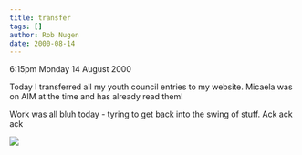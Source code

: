 ```yaml
---
title: transfer
tags: []
author: Rob Nugen
date: 2000-08-14
---
```


<p class=date>6:15pm Monday 14 August 2000

<p>Today I transferred all my
youth council entries to my website.  Micaela was on AIM at the time and has
already read them!

<p>Work was all bluh today - tyring to get back into the swing of stuff.
Ack ack ack

<p><img src="/images/rob/wL-ROB.gif">

